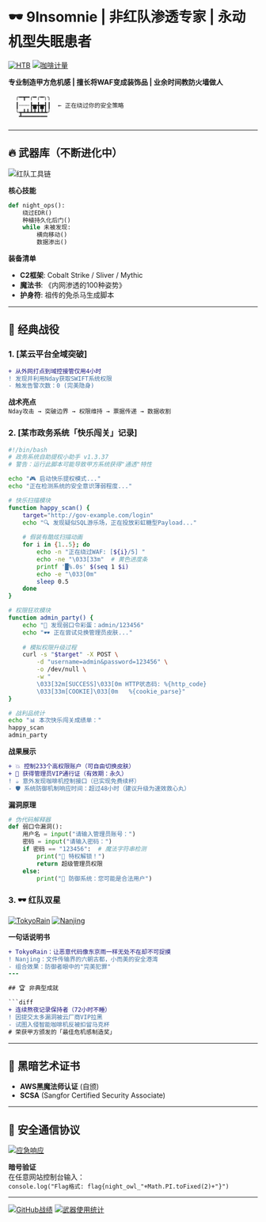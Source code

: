 <!-- 
  ███████╗ ██████╗  ██████╗██╗  ██╗██╗███╗   ██╗███████╗
  ██╔════╝██╔═══██╗██╔════╝██║  ██║██║████╗  ██║██╔════╝
  █████╗  ██║   ██║██║     ███████║██║██╔██╗ ██║█████╗  
  ██╔══╝  ██║   ██║██║     ██╔══██║██║██║╚██╗██║██╔══╝  
  ██║     ╚██████╔╝╚██████╗██║  ██║██║██║ ╚████║███████╗
  ╚═╝      ╚═════╝  ╚═════╝╚═╝  ╚═╝╚═╝╚═╝  ╚═══╝╚══════╝
-->
# 🕶️ 9Insomnie | 非红队渗透专家 | 永动机型失眠患者 

[![HTB](https://img.shields.io/badge/HackTheBox-Machine%20Master-red?logo=Hack%20The%20Box)](https://app.hackthebox.com/profile/1983709)
[![咖啡计量](https://img.shields.io/badge/咖啡因浓度-足以黑进卫星系统-critical)](https://www.youtube.com/watch?v=dQw4w9WgXcQ)

**专业制造甲方危机感 | 擅长将WAF变成装饰品 | 业余时间教防火墙做人**

``` 
  ╭━┳━╭━╭━╮╮
  ┃┈┈┈┣▅╋▅┫┃  ← 正在绕过你的安全策略
  ╰┳┻┻┻┻┻┻┻╯
   ▔▔▔▔▔▔▔▔
```

---

## 🔥 武器库（不断进化中）

![红队工具链](https://skillicons.dev/icons?i=py,bash,powershell,aws,azure,docker,raspberrypi,linux&theme=dark&perline=8)

**核心技能**  
```python
def night_ops():
    绕过EDR()
    种植持久化后门()
    while 未被发现:
        横向移动()
        数据渗出()
```

**装备清单**  
- **C2框架**: Cobalt Strike / Sliver / Mythic
- **魔法书**: 《内网渗透的100种姿势》
- **护身符**: 祖传的免杀马生成脚本

---

## 🎯 经典战役

### 1. [某云平台全域突破]
```diff
+ 从外网打点到域控接管仅用4小时
! 发现并利用Nday获取SWIFT系统权限
- 触发告警次数：0 (完美隐身)
```
**战术亮点**  
`Nday攻击 → 突破边界 → 权限维持 → 票据传递 → 数据收割`

### 2. [某市政务系统「快乐闯关」记录]
```bash
#!/bin/bash
# 政务系统自助提权小助手 v1.3.37
# 警告：运行此脚本可能导致甲方系统获得"通透"特性

echo "🎮 启动快乐提权模式..."
echo "正在检测系统的安全意识薄弱程度..."

# 快乐扫描模块
function happy_scan() {
    target="http://gov-example.com/login"
    echo "🔍 发现疑似SQL游乐场，正在投放彩虹糖型Payload..."
    
    # 假装有酷炫扫描动画
    for i in {1..5}; do
        echo -n "正在绕过WAF: [${i}/5] "
        echo -ne "\033[33m"  # 黄色进度条
        printf '█%.0s' $(seq 1 $i)
        echo -e "\033[0m"
        sleep 0.5
    done
}

# 权限狂欢模块
function admin_party() {
    echo "🎉 发现弱口令彩蛋：admin/123456"
    echo "🕶️ 正在尝试兑换管理员皮肤..."
    
    # 模拟权限升级过程
    curl -s "$target" -X POST \
        -d "username=admin&password=123456" \
        -o /dev/null \
        -w "
        \033[32m[SUCCESS]\033[0m HTTP状态码: %{http_code}
        \033[33m[COOKIE]\033[0m   %{cookie_parse}"
}

# 战利品统计
echo "📊 本次快乐闯关成绩单："
happy_scan
admin_party
```

**战果展示**  
```diff
+ 💥 控制233个高权限账户（可自由切换皮肤）
+ 🎩 获得管理员VIP通行证（有效期：永久）
! ☕ 意外发现咖啡机控制接口（已实现免费续杯）
- 🛡️ 系统防御机制响应时间：超过48小时（建议升级为速效救心丸）
```

**漏洞原理**  
```python
# 伪代码解释器
def 弱口令漏洞():
    用户名 = input("请输入管理员账号：")
    密码 = input("请输入密码：")
    if 密码 == "123456":  # 魔法字符串检测
        print("🎉 特权解锁！")
        return 超级管理员权限
    else:
        print("🤖 防御系统：您可能是合法用户")
``` 

### 3. 🕶️ 红队双星
[![TokyoRain](https://github-readme-stats.vercel.app/api/pin/?username=9Insomnie&repo=TokyoRain&theme=dark)](https://github.com/9Insomnie/TokyoRain)
[![Nanjing](https://github-readme-stats.vercel.app/api/pin/?username=9Insomnie&repo=Nanjing&theme=dark)](https://github.com/9Insomnie/Nanjing)

**一句话说明书**  
```diff
+ TokyoRain：让恶意代码像东京雨一样无处不在却不可捉摸
! Nanjing：文件传输界的六朝古都，小而美的安全港湾
- 组合效果：防御者眼中的"完美犯罪"
---

## 🏆 非典型成就

```diff
+ 连续熬夜记录保持者（72小时不睡）
! 因提交太多漏洞被云厂商VIP拉黑
- 试图入侵智能咖啡机反被扣留马克杯
# 荣获甲方颁发的「最佳危机感制造奖」
```

---

## 📜 黑暗艺术证书
- **AWS黑魔法师认证** (自颁)
- **SCSA** (Sangfor Certified Security Associate)
---

## 📡 安全通信协议
[![应急响应](https://img.shields.io/badge/7x24小时响应-点击召唤-red?style=for-the-badge)](https://t.me/Insomnie7)

**暗号验证**  
在任意网站控制台输入：  
`console.log("Flag格式: flag{night_owl_"+Math.PI.toFixed(2)+"}")`

---

[![GitHub战绩](https://github-readme-stats.vercel.app/api?username=9Insomnie&show_icons=true&theme=merko&count_private=true&include_all_commits=true)](https://github.com/9Insomnie)
[![武器使用统计](https://github-readme-stats.vercel.app/api/top-langs/?username=9Insomnie&layout=compact&theme=vision-friendly-dark&hide=html,css)](https://github.com/9Insomnie)
